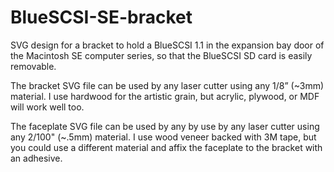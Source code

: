 # BlueSCSI-SE-bracket
SVG design for a bracket to hold a BlueSCSI 1.1 in the expansion bay door of the Macintosh SE computer series, so that the BlueSCSI SD card is easily removable. 

The bracket SVG file can be used by any laser cutter using any 1/8” (~3mm) material. I use hardwood for the artistic grain, but acrylic, plywood, or MDF will work well too.

The faceplate SVG file can be used by any by use by any laser cutter using any 2/100" (~.5mm) material. I use wood veneer backed with 3M tape, but you could use a different material and affix the faceplate to the bracket with an adhesive.

